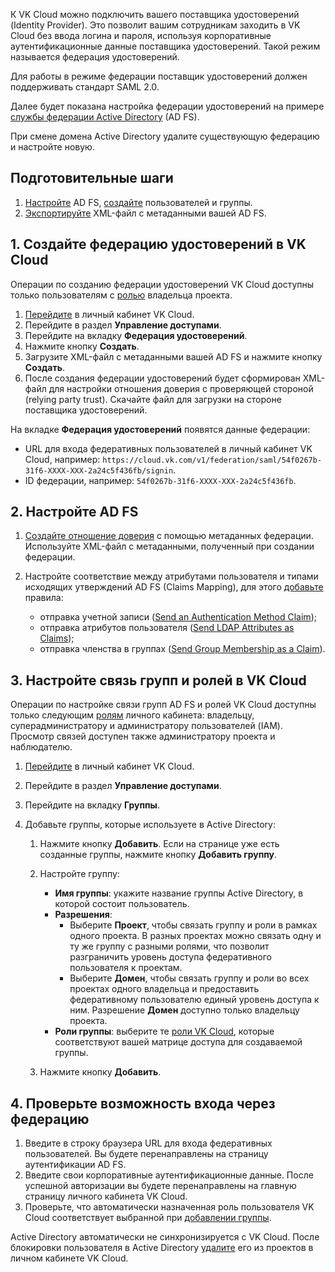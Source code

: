 К VK Cloud можно подключить вашего поставщика удостоверений (Identity Provider). Это позволит вашим сотрудникам заходить в VK Cloud без ввода логина и пароля, используя корпоративные аутентификационные данные поставщика удостоверений. Такой режим называется федерация удостоверений.

Для работы в режиме федерации поставщик удостоверений должен поддерживать стандарт SAML 2.0.

Далее будет показана настройка федерации удостоверений на примере [службы федерации Active Directory](https://learn.microsoft.com/ru-ru/windows-server/identity/ad-fs/ad-fs-overview) (AD FS).

<info>

При смене домена Active Directory удалите существующую федерацию и настройте новую.

</info>

## Подготовительные шаги

1. [Настройте](https://learn.microsoft.com/ru-ru/windows-server/identity/ad-fs/ad-fs-deployment) AD FS, [создайте](https://learn.microsoft.com/en-us/powershell/module/activedirectory/add-adgroupmember?view=windowsserver2022-ps) пользователей и группы.
1. [Экспортируйте](https://adfshelp.microsoft.com/MetadataExplorer/GetFederationMetadata) XML-файл с метаданными вашей AD FS.

## 1. Создайте федерацию удостоверений в VK Cloud

Операции по созданию федерации удостоверений VK Cloud доступны только пользователям с [ролью](../../concepts/rolesandpermissions) владельца проекта.

1. [Перейдите](https://cloud.vk.com/app/) в личный кабинет VK Cloud.
1. Перейдите в раздел **Управление доступами**.
1. Перейдите на вкладку **Федерация удостоверений**.
1. Нажмите кнопку **Создать**.
1. Загрузите XML-файл с метаданными вашей AD FS и нажмите кнопку **Создать**.
1. После создания федерации удостоверений будет сформирован XML-файл для настройки отношения доверия с проверяющей стороной (relying party trust). Скачайте файл для загрузки на стороне поставщика удостоверений.

На вкладке **Федерация удостоверений** появятся данные федерации:

- URL для входа федеративных пользователей в личный кабинет VK Cloud, например: `https://cloud.vk.com/v1/federation/saml/54f0267b-31f6-XXXX-XXX-2a24c5f436fb/signin`.
- ID федерации, например: `54f0267b-31f6-XXXX-XXX-2a24c5f436fb`.

## 2. Настройте AD FS

1. [Создайте отношение доверия](https://learn.microsoft.com/ru-ru/windows-server/identity/ad-fs/operations/create-a-relying-party-trust#to-create-a-claims-aware-relying-party-trust-using-federation-metadata) с помощью метаданных федерации. Используйте XML-файл с метаданными, полученный при создании федерации.
1. Настройте соответствие между атрибутами пользователя и типами исходящих утверждений AD FS (Claims Mapping), для этого [добавьте](https://learn.microsoft.com/en-us/windows-server/identity/ad-fs/deployment/checklist--creating-claim-rules-for-a-relying-party-trust) правила:

   - отправка учетной записи ([Send an Authentication Method Claim](https://learn.microsoft.com/en-us/windows-server/identity/ad-fs/operations/create-a-rule-to-send-an-authentication-method-claim));
   - отправка атрибутов пользователя ([Send LDAP Attributes as Claims](https://learn.microsoft.com/en-us/windows-server/identity/ad-fs/operations/create-a-rule-to-send-ldap-attributes-as-claims));
   - отправка членства в группах ([Send Group Membership as a Claim](https://learn.microsoft.com/en-us/windows-server/identity/ad-fs/operations/create-a-rule-to-send-group-membership-as-a-claim)).

## 3. Настройте связь групп и ролей в VK Cloud

Операции по настройке связи групп AD FS и ролей VK Cloud доступны только следующим [ролям](../../concepts/rolesandpermissions) личного кабинета: владельцу, суперадминистратору и администратору пользователей (IAM). Просмотр связей доступен также администратору проекта и наблюдателю.

1. [Перейдите](https://cloud.vk.com/app/) в личный кабинет VK Cloud.
1. Перейдите в раздел **Управление доступами**.
1. Перейдите на вкладку **Группы**.
1. Добавьте группы, которые используете в Active Directory:

   1. Нажмите кнопку **Добавить**. Если на странице уже есть созданные группы, нажмите кнопку **Добавить группу**.
   1. Настройте группу:

      - **Имя группы**: укажите название группы Active Directory, в которой состоит пользователь.
      - **Разрешения**:
         - Выберите **Проект**, чтобы связать группу и роли в рамках одного проекта. В разных проектах можно связать одну и ту же группу с разными ролями, что позволит разграничить уровень доступа федеративного пользователя к проектам.
         - Выберите **Домен**, чтобы связать группу и роли во всех проектах одного владельца и предоставить федеративному пользователю единый уровень доступа к ним. Разрешение **Домен** доступно только владельцу проекта.
      - **Роли группы**: выберите те [роли VK Cloud](../../concepts/rolesandpermissions/), которые соответствуют вашей матрице доступа для создаваемой группы.

   1. Нажмите кнопку **Добавить**.

## 4. Проверьте возможность входа через федерацию

1. Введите в строку браузера URL для входа федеративных пользователей. Вы будете перенаправлены на страницу аутентификации AD FS.
1. Введите свои корпоративные аутентификационные данные. После успешной авторизации вы будете перенаправлены на главную страницу личного кабинета VK Cloud.
1. Проверьте, что автоматически назначенная роль пользователя VK Cloud соответствует выбранной при [добавлении группы](#3_nastroyte_svyaz_grupp_i_roley_v_vk_cloud).

<warn>

Active Directory автоматически не синхронизируется с VK Cloud. После блокировки пользователя в Active Directory [удалите](/ru/tools-for-using-services/account/service-management/project-settings/access-manage#udalenie_uchastnika) его из проектов в личном кабинете VK Cloud.

</warn>
